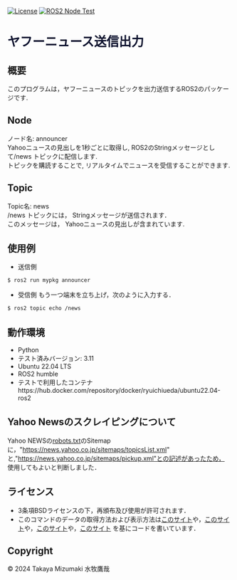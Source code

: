 
[![License](https://img.shields.io/badge/License-BSD_3--Clause-blue.svg)](https://opensource.org/licenses/BSD-3-Clause)
[![ROS2 Node Test](https://github.com/taka-bnbn/mypkg/actions/workflows/test.yml/badge.svg)](https://github.com/taka-bnbn/mypkg/actions/workflows/test.yml)
# <font color="##ff1493">ヤフーニュース送信出力</font>

## 概要
このプログラムは，ヤフーニュースのトピックを出力送信するROS2のパッケージです.

## Node
ノード名: announcer
<br>Yahooニュースの見出しを1秒ごとに取得し, ROS2のStringメッセージとして/news トピックに配信します.
<br>トピックを購読することで, リアルタイムでニュースを受信することができます.

## Topic
Topic名: news
<br>/news トピックには， Stringメッセージが送信されます．
<br>このメッセージは， Yahooニュースの見出しが含まれています.

## 使用例
- 送信側
```bash
$ ros2 run mypkg announcer 
```
- 受信側
もう一つ端末を立ち上げ，次のように入力する．
```bash
$ ros2 topic echo /news
```

## 動作環境
- Python
- テスト済みバージョン: 3.11 
- Ubuntu 22.04 LTS
- ROS2 humble 
- テストで利用したコンテナhttps://hub.docker.com/repository/docker/ryuichiueda/ubuntu22.04-ros2

## Yahoo Newsのスクレイピングについて
Yahoo NEWSの[robots.txt](https://news.yahoo.co.jp/robots.txt)のSitemapに，"https://news.yahoo.co.jp/sitemaps/topicsList.xml" と,"https://news.yahoo.co.jp/sitemaps/pickup.xml"との記述があったため， 使用してもよいと判断しました．


## ライセンス
- 3条項BSDライセンスの下，再頒布及び使用が許可されます．
- このコマンドのデータの取得方法および表示方法は[このサイト](http://vividhobby.blog.fc2.com/blog-entry-553.html)や，[このサイト](http://ibarenai.seesaa.net/article/470489281.html)や，[このサイト](https://torisky.com/python%EF%BC%9Ayahoo%E3%83%8B%E3%83%A5%E3%83%BC%E3%82%B9%E3%83%88%E3%83%94%E3%83%83%E3%82%AF%E3%82%B9%E3%82%92%E3%82%BF%E3%83%BC%E3%83%9F%E3%83%8A%E3%83%AB%E3%81%AB%E8%A1%A8%E7%A4%BA%E3%81%99/)や，[このサイト](https://zenn.dev/autumn_nsn/articles/298f579784305a)
を基にコードを書いています．

## Copyright
© 2024 Takaya Mizumaki 水牧鷹哉

